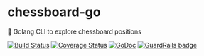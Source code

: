 # chessboard-go
:game_die: Golang CLI to explore chessboard positions

[![Build Status](https://travis-ci.org/moul/chessboard-go.svg?branch=master)](https://travis-ci.org/moul/chessboard-go)
[![Coverage Status](https://coveralls.io/repos/moul/chessboard-go/badge.svg?branch=master&service=github)](https://coveralls.io/github/moul/chessboard-go?branch=master)
[![GoDoc](https://godoc.org/github.com/moul/chessboard-go?status.svg)](https://godoc.org/github.com/moul/chessboard-go) [![GuardRails badge](https://badges.production.guardrails.io/moul/chessboard-go.svg)](https://www.guardrails.io)
